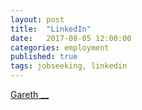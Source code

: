 ```yaml
---
layout: post
title:  "LinkedIn"
date:   2017-08-05 12:00:00
categories: employment
published: true
tags: jobseeking, linkedin
---
```


<script type="text/javascript" src="https://platform.linkedin.com/badges/js/profile.js" async defer></script>

<div class="LI-profile-badge"  data-version="v1" data-size="large" data-locale="en_US" data-type="vertical" data-theme="light" data-vanity="garethcodes"><a class="LI-simple-link" href='https://ca.linkedin.com/in/garethcodes?trk=profile-badge'>Gareth __</a></div>

<!--more-->

<br />
